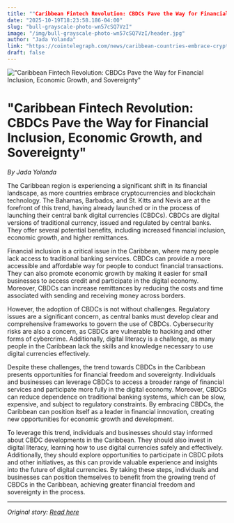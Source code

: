 ```yaml
---
title: ""Caribbean Fintech Revolution: CBDCs Pave the Way for Financial Inclusion, Economic Growth, and Sovereignty""
date: "2025-10-19T18:23:58.186-04:00"
slug: "bull-grayscale-photo-wn57cSQ7VzI"
image: "/img/bull-grayscale-photo-wn57cSQ7VzI/header.jpg"
author: "Jada Yolanda"
link: "https://cointelegraph.com/news/caribbean-countries-embrace-cryptocurrencies-and-cbdc-trend"
draft: false
---
```


!["Caribbean Fintech Revolution: CBDCs Pave the Way for Financial Inclusion, Economic Growth, and Sovereignty"](/img/bull-grayscale-photo-wn57cSQ7VzI/header.jpg)

# "Caribbean Fintech Revolution: CBDCs Pave the Way for Financial Inclusion, Economic Growth, and Sovereignty"

*By Jada Yolanda*

The Caribbean region is experiencing a significant shift in its financial landscape, as more countries embrace cryptocurrencies and blockchain technology. The Bahamas, Barbados, and St. Kitts and Nevis are at the forefront of this trend, having already launched or in the process of launching their central bank digital currencies (CBDCs). CBDCs are digital versions of traditional currency, issued and regulated by central banks. They offer several potential benefits, including increased financial inclusion, economic growth, and higher remittances.

Financial inclusion is a critical issue in the Caribbean, where many people lack access to traditional banking services. CBDCs can provide a more accessible and affordable way for people to conduct financial transactions. They can also promote economic growth by making it easier for small businesses to access credit and participate in the digital economy. Moreover, CBDCs can increase remittances by reducing the costs and time associated with sending and receiving money across borders.

However, the adoption of CBDCs is not without challenges. Regulatory issues are a significant concern, as central banks must develop clear and comprehensive frameworks to govern the use of CBDCs. Cybersecurity risks are also a concern, as CBDCs are vulnerable to hacking and other forms of cybercrime. Additionally, digital literacy is a challenge, as many people in the Caribbean lack the skills and knowledge necessary to use digital currencies effectively.

Despite these challenges, the trend towards CBDCs in the Caribbean presents opportunities for financial freedom and sovereignty. Individuals and businesses can leverage CBDCs to access a broader range of financial services and participate more fully in the digital economy. Moreover, CBDCs can reduce dependence on traditional banking systems, which can be slow, expensive, and subject to regulatory constraints. By embracing CBDCs, the Caribbean can position itself as a leader in financial innovation, creating new opportunities for economic growth and development.

To leverage this trend, individuals and businesses should stay informed about CBDC developments in the Caribbean. They should also invest in digital literacy, learning how to use digital currencies safely and effectively. Additionally, they should explore opportunities to participate in CBDC pilots and other initiatives, as this can provide valuable experience and insights into the future of digital currencies. By taking these steps, individuals and businesses can position themselves to benefit from the growing trend of CBDCs in the Caribbean, achieving greater financial freedom and sovereignty in the process.

---

*Original story: [Read here](https://cointelegraph.com/news/caribbean-countries-embrace-cryptocurrencies-and-cbdc-trend)*
